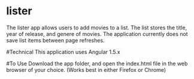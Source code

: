 # lister
The lister app allows users to add movies to a list. The list stores the title, year of release, and genere of movies. The application currently does not save list items between page refreshes.

#Technical
This application uses Angular 1.5.x 

#To Use
Download the app folder, and open the index.html file in the web browser of your choice. (Works best in either Firefox or Chrome)
